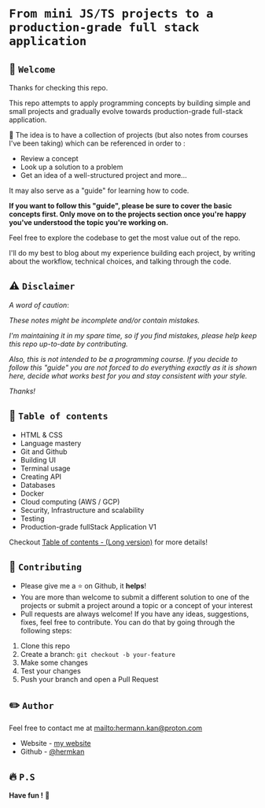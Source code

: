 # `From mini JS/TS projects to a production-grade full stack application`

## 🏁 `Welcome`

Thanks for checking this repo.

This repo attempts to apply programming concepts by building simple and small projects and gradually evolve towards production-grade full-stack application.

<!-- production-grade full-stack application (not a low-value project but a product-like project that could be translate into real business). -->

🎯 The idea is to have a collection of projects (but also notes from courses I've been taking) which can be referenced in order to :

- Review a concept
- Look up a solution to a problem
- Get an idea of a well-structured project and more...

It may also serve as a "guide" for learning how to code.

**If you want to follow this "guide", please be sure to cover the basic concepts first. Only move on to the projects section once you're happy you've understood the topic you're working on.**

Feel free to explore the codebase to get the most value out of the repo.

I'll do my best to blog about my experience building each project, by writing about the workflow, technical choices, and talking through the code.

## ⚠️ `Disclaimer`

_A word of caution_:

_These notes might be incomplete and/or contain mistakes._

_I'm maintaining it in my spare time, so if you find mistakes, please help keep this repo up-to-date by contributing._

_Also, this is not intended to be a programming course. If you decide to follow this "guide" you are not forced to do everything exactly as it is shown here, decide what works best for you and stay consistent with your style._

_Thanks!_

## 💼 `Table of contents`

- HTML & CSS
- Language mastery
- Git and Github
- Building UI
- Terminal usage
- Creating API
- Databases
- Docker
- Cloud computing (AWS / GCP)
- Security, Infrastructure and scalability
- Testing
- Production-grade fullStack Application V1

Checkout [Table of contents - (Long version)](https://github.com/hermkan/code-journey-intro/blob/main/docs/table.md) for more details!

## 🍺 `Contributing`

- Please give me a :star: on Github, it **helps**!
- You are more than welcome to submit a different solution to one of the projects or submit a project around a topic or a concept of your interest
- Pull requests are always welcome! If you have any ideas, suggestions, fixes, feel free to contribute. You can do that by going through the following steps:

1. Clone this repo
2. Create a branch: `git checkout -b your-feature`
3. Make some changes
4. Test your changes
5. Push your branch and open a Pull Request

## ✏️ `Author`

Feel free to contact me at <mailto:hermann.kan@proton.com>

- Website - [my website](https://www.hkf.com)
- Github - [@hermkan](https://github.com/hermkan)

## 🔥 `P.S`

**Have fun !** 🚀

<!-- ABOUT ME : -->

<!-- Started my career with frontend (2 years)
Followed my curiosity with backend (2 years)
Continued my curiosity with fullstack (2 years)
Found my passion with DevOps (3+ years) -->
